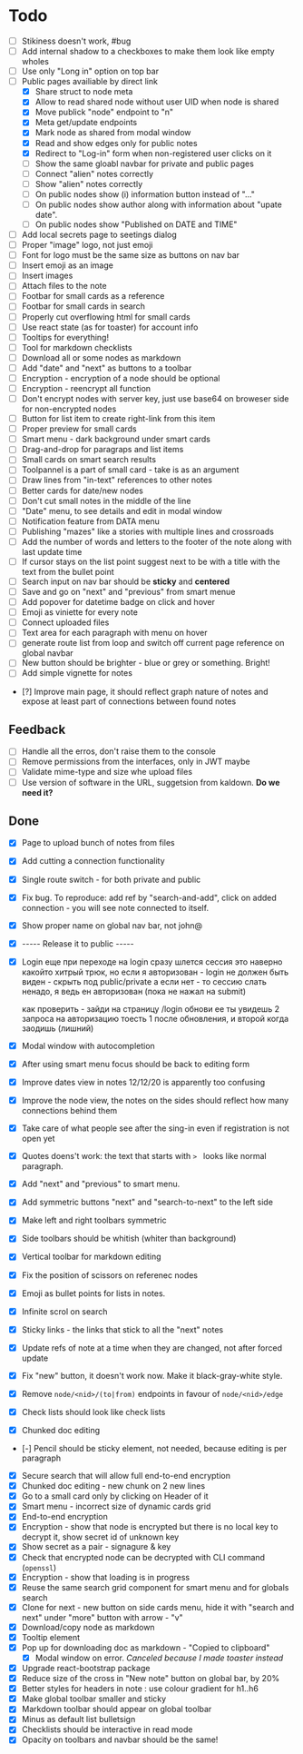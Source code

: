 # Todo

- [ ] Stikiness doesn't work, #bug
- [ ] Add internal shadow to a checkboxes to make them look like empty wholes
- [ ] Use only "Long in" option on top bar
- [ ] Public pages availiable by direct link
  - [x] Share struct to node meta
  - [x] Allow to read shared node without user UID when node is shared
  - [x] Move publick "node" endpoint to "n"
  - [x] Meta get/update endpoints
  - [x] Mark node as shared from modal window
  - [x] Read and show edges only for public notes
  - [x] Redirect to "Log-in" form when non-registered user clicks on it
  - [ ] Show the same gloabl navbar for private and public pages
  - [ ] Connect "alien" notes correctly
  - [ ] Show "alien" notes correctly
  - [ ] On public nodes show (i) information button instead of "..."
  - [ ] On public nodes show author along with information about "upate date".
  - [ ] On public nodes show "Published on DATE and TIME"
- [ ] Add local secrets page to seetings dialog
- [ ] Proper "image" logo, not just emoji
- [ ] Font for logo must be the same size as buttons on nav bar
- [ ] Insert emoji as an image
- [ ] Insert images
- [ ] Attach files to the note
- [ ] Footbar for small cards as a reference
- [ ] Footbar for small cards in search
- [ ] Properly cut overflowing html for small cards
- [ ] Use react state (as for toaster) for account info
- [ ] Tooltips for everything!
- [ ] Tool for markdown checklists
- [ ] Download all or some nodes as markdown
- [ ] Add "date" and "next" as buttons to a toolbar
- [ ] Encryption - encryption of a node should be optional
- [ ] Encryption - reencrypt all function
- [ ] Don't encrypt nodes with server key, just use base64 on broweser side for non-encrypted nodes
- [ ] Button for list item to create right-link from this item
- [ ] Proper preview for small cards
- [ ] Smart menu - dark background under smart cards
- [ ] Drag-and-drop for paragraps and list items
- [ ] Small cards on smart search results
- [ ] Toolpannel is a part of small card - take is as an argument
- [ ] Draw lines from "in-text" references to other notes
- [ ] Better cards for date/new nodes
- [ ] Don't cut small notes in the middle of the line
- [ ] "Date" menu, to see details and edit in modal window
- [ ] Notification feature from DATA menu
- [ ] Publishing "mazes" like a stories with multiple lines and crossroads
- [ ] Add the number of words and letters to the footer of the note along with last update time
- [ ] If cursor stays on the list point suggest next to be with a title with the text from the bullet point
- [ ] Search input on nav bar should be __sticky__ and __centered__
- [ ] Save and go on "next" and "previous" from smart menue
- [ ] Add popover for datetime badge on click and hover
- [ ] Emoji as viniette for every note
- [ ] Connect uploaded files
- [ ] Text area for each paragraph with menu on hover
- [ ] generate route list from loop and switch off current page reference on global navbar
- [ ] New button should be brighter - blue or grey or something. Bright!
- [ ] Add simple vignette for notes

- [?] Improve main page, it should reflect graph nature of notes and expose at least part of connections between found notes

## Feedback

- [ ] Handle all the erros, don't raise them to the console
- [ ] Remove permissions from the interfaces, only in JWT maybe
- [ ] Validate mime-type and size whe upload files
- [ ] Use version of software in the URL, suggetsion from kaldown. __Do we need it?__

## Done

- [x] Page to upload bunch of notes from files
- [x] Add cutting a connection functionality
- [x] Single route switch - for both private and public
- [x] Fix bug. To reproduce: add ref by "search-and-add", click on added connection - you will see note connected to itself.
- [x] Show proper name on global nav bar, not john@
- [x] ----- Release it to public -----
- [x] Login
    еще при переходе на login сразу шлется сессия
    это наверно какойто хитрый трюк, но
    если я авторизован - login не должен быть виден - скрыть под public/private
    а если нет - то сессию слать ненадо, я ведь ен авторизован (пока не нажал на submit)

    как проверить - зайди на страницу /login
    обнови ее
    ты увидешь 2 запроса на авторизацию
    тоесть 1 после обновления, и второй когда заодишь (лишний)
- [x] Modal window with autocompletion
- [x] After using smart menu focus should be back to editing form
- [x] Improve dates view in notes 12/12/20 is apparently too confusing
- [x] Improve the node view, the notes on the sides should reflect how many connections behind them
- [x] Take care of what people see after the sing-in even if registration is not open yet
- [x] Quotes doens't work: the text that starts with `> ` looks like normal paragraph.
- [x] Add "next" and "previous" to smart menu.
- [x] Add symmetric buttons "next" and "search-to-next" to the left side
- [x] Make left and right toolbars symmetric
- [x] Side toolbars should be whitish (whiter than background)
- [x] Vertical toolbar for markdown editing
- [x] Fix the position of scissors on referenec nodes
- [x] Emoji as bullet points for lists in notes.
- [x] Infinite scrol on search
- [x] Sticky links - the links that stick to all the "next" notes
- [x] Update refs of note at a time when they are changed, not after forced update
- [x] Fix "new" button, it doesn't work now. Make it black-gray-white style.
- [x] Remove `node/<nid>/(to|from)` endpoints in favour of `node/<nid>/edge`
- [x] Check lists should look like check lists
- [x] Chunked doc editing
- [-] Pencil should be sticky element, not needed, because editing is per paragraph
- [x] Secure search that will allow full end-to-end encryption
- [x] Chunked doc editing - new chunk on 2 new lines
- [x] Go to a small card only by clicking on Header of it
- [x] Smart menu - incorrect size of dynamic cards grid
- [x] End-to-end encryption
- [x] Encryption - show that node is encrypted but there is no local key to decrypt it, show secret id of unknown key
- [x] Show secret as a pair - signagure & key
- [x] Check that encrypted node can be decrypted with CLI command (`openssl`)
- [x] Encryption - show that loading is in progress
- [x] Reuse the same search grid component for smart menu and for globals search
- [x] Clone for next - new button on side cards menu, hide it with "search and next" under "more" button with arrow - "v"
- [x] Download/copy node as markdown
- [x] Tooltip element
- [x] Pop up for downloading doc as markdown - "Copied to clipboard"
  - [x] Modal window on error. _Canceled because I made toaster instead_
- [x] Upgrade react-bootstrap package
- [x] Reduce size of the cross in "New note" button on global bar, by 20%
- [x] Better styles for headers in note : use colour gradient for h1..h6
- [x] Make global toolbar smaller and sticky
- [x] Markdown toolbar should appear on global toolbar
- [x] Minus as default list bulletsign
- [x] Checklists should be interactive in read mode
- [x] Opacity on toolbars and navbar should be the same!
